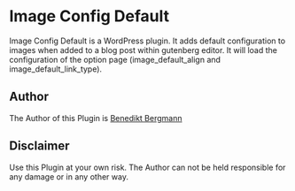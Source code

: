 # Image Config Default
Image Config Default is a WordPress plugin. It adds default configuration to images when added to a blog post within gutenberg editor. It will load the configuration of the option page (image_default_align and image_default_link_type).

## Author
The Author of this Plugin is [Benedikt Bergmann](https://benediktbergmann.eu)

## Disclaimer
Use this Plugin at your own risk. The Author can not be held responsible for any damage or in any other way.
